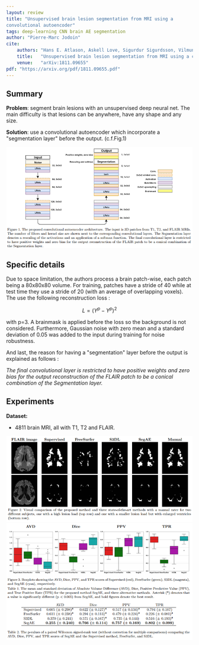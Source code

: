 ```yaml
---
layout: review
title: "Unsupervised brain lesion segmentation from MRI using a
convolutional autoencoder"
tags: deep-learning CNN brain AE segmentation
author: "Pierre-Marc Jodoin"
cite:
    authors: "Hans E. Atlason, Askell Love, Sigurdur Sigurdsson, Vilmundur Gudnason, and Lotta M. Ellingsen"
    title:   "Unsupervised brain lesion segmentation from MRI using a convolutional autoencoder"
    venue:   "arXiv:1811.09655"
pdf: "https://arxiv.org/pdf/1811.09655.pdf"
---
```




## Summary

**Problem**: segment brain lesions with an unsupervised deep neural net.  The main difficulty is that lesions can be anywhere, have any shape and  any size. 

**Solution**: use a convolutional autoencoder which incorporate a "segmentation layer" before the output. (c.f.Fig.1)


![](/deep-learning/images/CAE_brainLesionSegmentation/sc01.png)


## Specific details 

Due to space limitation, the authors process a brain patch-wise, each patch being a 80x80x80 volume.  For training, patches have a stride of 40 while at test time they use a stride of 20 (with an average of overlapping voxels).  The use the following reconstruction loss :

$$ L = (Y^p − Y^p)^2 $$

with p=3.  A brainmask is applied before the loss so the background is
not considered.  Furthermore, Gaussian noise with zero mean and a standard deviation of 0.05 was added to the input during training for noise
 robustness. 

 And last, the reason for having a "segmentation" layer before the output is explained as follows : 
 
 *The final convolutional layer is restricted
 to have positive weights and zero bias for the output reconstruction of the FLAIR patch to be a conical combination of
 the Segmentation layer.*

## Experiments

**Dataset:** 
- 4811 brain MRI, all with T1, T2 and FLAIR. 


![](/deep-learning/images/CAE_brainLesionSegmentation/sc02.png)
![](/deep-learning/images/CAE_brainLesionSegmentation/sc03.png)
